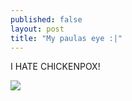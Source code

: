 ```yaml
---
published: false
layout: post
title: "My paulas eye :|"
---
```


<div class=message>
I HATE CHICKENPOX!
</div>

![](/_drafts/eye.jpg)